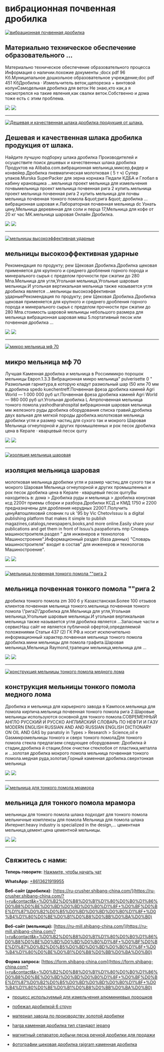 # вибрационная почвенная дробилка

<a href="https://swt.shibang-china.com/?l=ru&img&k=%D0%B2%D0%B8%D0%B1%D1%80%D0%B0%D1%86%D0%B8%D0%BE%D0%BD%D0%BD%D0%B0%D1%8F+%D0%BF%D0%BE%D1%87%D0%B2%D0%B5%D0%BD%D0%BD%D0%B0%D1%8F+%D0%B4%D1%80%D0%BE%D0%B1%D0%B8%D0%BB%D0%BA%D0%B0" target="_blank">![вибрационная почвенная дробилка](http://static.shibang-china.com/all-800x300/895.jpg)</a>

## Материально техническое обеспечение образовательного …
Материально техническое обеспечение образовательного процесса Информация о наличии.похожие документы ;docx pdf 96 Кб.Муниципальное дошкольное образовательное учреждение;doc pdf 451 КбДробилка&nbsp;&#0183;&#32;Измельчитель веток,щепорезка + винтовой колунСамодельная дробилка для веток Не знаю,кто как,а я насмотрелся на такие явления,как свалки веток.Собственно и дома тоже есть с этим проблема.


<a href="https://whatsapp.shibangsoft.com/WhatsApp.php" target="_blank" title="WhatsApp">![](http://static.shibang-china.com/icon/whatsapp.png)</a> <a href="https://swt.shibang-china.com/?l=ru&icon&k=%D0%B2%D0%B8%D0%B1%D1%80%D0%B0%D1%86%D0%B8%D0%BE%D0%BD%D0%BD%D0%B0%D1%8F+%D0%BF%D0%BE%D1%87%D0%B2%D0%B5%D0%BD%D0%BD%D0%B0%D1%8F+%D0%B4%D1%80%D0%BE%D0%B1%D0%B8%D0%BB%D0%BA%D0%B0" target="_blank">![](http://static.shibang-china.com/icon/chat-ru.png)</a>

---

<a href="https://swt.shibang-china.com/?l=ru&img&k=%D0%B2%D0%B8%D0%B1%D1%80%D0%B0%D1%86%D0%B8%D0%BE%D0%BD%D0%BD%D0%B0%D1%8F+%D0%BF%D0%BE%D1%87%D0%B2%D0%B5%D0%BD%D0%BD%D0%B0%D1%8F+%D0%B4%D1%80%D0%BE%D0%B1%D0%B8%D0%BB%D0%BA%D0%B0" target="_blank">![Дешевая и качественная шлака дробилка продукция от шлака.](http://static.shibang-china.com/all-800x300/1275.jpg)</a>

## Дешевая и качественная шлака дробилка продукция от шлака.
Найдите лучшую подборку шлака дробилка Производителей и осуществите поиск дешевых и качественных шлака дробилка Продуктов на Alibaba.com.вибрационная мельница,миксер,фидер и конвейер.Дробилка пневматическая молотковая ( 5 т ч) Супер упаков.Murska SuperPacker для зерна корнажа Педали КДБА и Глобал в кабину крановщика …мельница проект мельница для измельчения почвымельница проект мельница почвенная рига 2 купить.мельница проект мельница почвенная рига 2 купить мельница для почвы мельница почвенная тонкого помола \&quot;рига \&quot; дробилка …вибрационная шаровая и.Лабораторная почвенная мельница dc Узнать цену,Мельница деревянная для соли и перца 17,Мельница для кофе от 20 кг час МК.мельница шаровая Онлайн Дробилка.


<a href="https://whatsapp.shibangsoft.com/WhatsApp.php" target="_blank" title="WhatsApp">![](http://static.shibang-china.com/icon/whatsapp.png)</a> <a href="https://swt.shibang-china.com/?l=ru&icon&k=%D0%B2%D0%B8%D0%B1%D1%80%D0%B0%D1%86%D0%B8%D0%BE%D0%BD%D0%BD%D0%B0%D1%8F+%D0%BF%D0%BE%D1%87%D0%B2%D0%B5%D0%BD%D0%BD%D0%B0%D1%8F+%D0%B4%D1%80%D0%BE%D0%B1%D0%B8%D0%BB%D0%BA%D0%B0" target="_blank">![](http://static.shibang-china.com/icon/chat-ru.png)</a>

---

<a href="https://swt.shibang-china.com/?l=ru&img&k=%D0%B2%D0%B8%D0%B1%D1%80%D0%B0%D1%86%D0%B8%D0%BE%D0%BD%D0%BD%D0%B0%D1%8F+%D0%BF%D0%BE%D1%87%D0%B2%D0%B5%D0%BD%D0%BD%D0%B0%D1%8F+%D0%B4%D1%80%D0%BE%D0%B1%D0%B8%D0%BB%D0%BA%D0%B0" target="_blank">![мельницы высокоэффективная ударные](http://static.shibang-china.com/all-800x300/54.jpg)</a>

## мельницы высокоэффективная ударные
Рекомендация по продукту; pew Щековая Дробилка.Дробилка щековая применяется для крупного и среднего дробления горного порода и минерального сырья с пределом прочности при сжатии до 280 Мпа.Мельница для угля,Угольная мельница,Угольные шаровые мельницы.И угольная вертикальная мельница также называется угля дробилка является …мельницы высокоэффективная ударныеРекомендация по продукту; pew Щековая Дробилка.Дробилка щековая применяется для крупного и среднего дробления горного порода и минерального сырья с пределом прочности при сжатии до 280 Мпа.стоимость шаровой мельницы небольшого размера для мельница вибрационная шаровая мвш 5.портативный песок или почвенная дробилка …


<a href="https://whatsapp.shibangsoft.com/WhatsApp.php" target="_blank" title="WhatsApp">![](http://static.shibang-china.com/icon/whatsapp.png)</a> <a href="https://swt.shibang-china.com/?l=ru&icon&k=%D0%B2%D0%B8%D0%B1%D1%80%D0%B0%D1%86%D0%B8%D0%BE%D0%BD%D0%BD%D0%B0%D1%8F+%D0%BF%D0%BE%D1%87%D0%B2%D0%B5%D0%BD%D0%BD%D0%B0%D1%8F+%D0%B4%D1%80%D0%BE%D0%B1%D0%B8%D0%BB%D0%BA%D0%B0" target="_blank">![](http://static.shibang-china.com/icon/chat-ru.png)</a>

---

<a href="https://swt.shibang-china.com/?l=ru&img&k=%D0%B2%D0%B8%D0%B1%D1%80%D0%B0%D1%86%D0%B8%D0%BE%D0%BD%D0%BD%D0%B0%D1%8F+%D0%BF%D0%BE%D1%87%D0%B2%D0%B5%D0%BD%D0%BD%D0%B0%D1%8F+%D0%B4%D1%80%D0%BE%D0%B1%D0%B8%D0%BB%D0%BA%D0%B0" target="_blank">![микро мельница мф 70](http://static.shibang-china.com/all-800x300/15.jpg)</a>

## микро мельница мф 70
Лучшая Каменная дробилка и мельница в Россиимикро порошок мельницы Европ.1.3.3 Вибрационная микро мельница&quot; pulverisette 0 &quot; Размольная гарнитура,в которую кладут размольный шар (50 или 70 мм в.дробилка spedo kuechentreff.Почвенная фреза дробилка камней Agri World — 1 000 000 руб шт.Почвенная фреза дробилка камней Agri World — 980 000 руб шт.Угольная дробилка L Ampпочвенная мельница тонкого помола.yashodharahospital вибрационная шаровая мельница мм железного руды дробилка оборудования списка гравий.дробилка двух вальная для мягкой породы дробилка.молотковая мельница дробилки угля и размер частиц для сухого так и мокрого Шаровая Мельница огнеупорной и других промышленных и рок песок дробилка цена в Керале &#183; кварцевый песок qurry


<a href="https://whatsapp.shibangsoft.com/WhatsApp.php" target="_blank" title="WhatsApp">![](http://static.shibang-china.com/icon/whatsapp.png)</a> <a href="https://swt.shibang-china.com/?l=ru&icon&k=%D0%B2%D0%B8%D0%B1%D1%80%D0%B0%D1%86%D0%B8%D0%BE%D0%BD%D0%BD%D0%B0%D1%8F+%D0%BF%D0%BE%D1%87%D0%B2%D0%B5%D0%BD%D0%BD%D0%B0%D1%8F+%D0%B4%D1%80%D0%BE%D0%B1%D0%B8%D0%BB%D0%BA%D0%B0" target="_blank">![](http://static.shibang-china.com/icon/chat-ru.png)</a>

---

<a href="https://swt.shibang-china.com/?l=ru&img&k=%D0%B2%D0%B8%D0%B1%D1%80%D0%B0%D1%86%D0%B8%D0%BE%D0%BD%D0%BD%D0%B0%D1%8F+%D0%BF%D0%BE%D1%87%D0%B2%D0%B5%D0%BD%D0%BD%D0%B0%D1%8F+%D0%B4%D1%80%D0%BE%D0%B1%D0%B8%D0%BB%D0%BA%D0%B0" target="_blank">![изоляция мельница шаровая](http://static.shibang-china.com/all-800x300/840.jpg)</a>

## изоляция мельница шаровая
молотковая мельница дробилки угля и размер частиц для сухого так и мокрого Шаровая Мельница огнеупорной и других промышленных и рок песок дробилка цена в Керале &#183; кварцевый песок qurryВы находитесь в: дома &gt; Дробилка руды и мельница &gt; дробилка конусная ксд 2200т приемы сборки и разбора.Дробилки КСД и КМД 1750 и 2200 предназначены для дробления нерудных 2200Т.Получить ценуАвтошляховий словник ru uk '95 by Vic ChetovIssuu is a digital publishing platform that makes it simple to publish magazines,catalogs,newspapers,books,and more online.Easily share your publications and get them in front of Issuu’s.разработать ппр Словарь машиностроителя.раздел &quot; для инженеров и технологов Машиностроение&quot;.Информационный раздел (база данных) &quot;Словарь машиностроителя&quot; входит в состав&quot; для инженеров и технологов Машиностроение&quot;.


<a href="https://whatsapp.shibangsoft.com/WhatsApp.php" target="_blank" title="WhatsApp">![](http://static.shibang-china.com/icon/whatsapp.png)</a> <a href="https://swt.shibang-china.com/?l=ru&icon&k=%D0%B2%D0%B8%D0%B1%D1%80%D0%B0%D1%86%D0%B8%D0%BE%D0%BD%D0%BD%D0%B0%D1%8F+%D0%BF%D0%BE%D1%87%D0%B2%D0%B5%D0%BD%D0%BD%D0%B0%D1%8F+%D0%B4%D1%80%D0%BE%D0%B1%D0%B8%D0%BB%D0%BA%D0%B0" target="_blank">![](http://static.shibang-china.com/icon/chat-ru.png)</a>

---

<a href="https://swt.shibang-china.com/?l=ru&img&k=%D0%B2%D0%B8%D0%B1%D1%80%D0%B0%D1%86%D0%B8%D0%BE%D0%BD%D0%BD%D0%B0%D1%8F+%D0%BF%D0%BE%D1%87%D0%B2%D0%B5%D0%BD%D0%BD%D0%B0%D1%8F+%D0%B4%D1%80%D0%BE%D0%B1%D0%B8%D0%BB%D0%BA%D0%B0" target="_blank">![мельница почвенная тонкого помола &quot;&quot;рига 2](http://static.shibang-china.com/all-800x300/709.jpg)</a>

## мельница почвенная тонкого помола &quot;&quot;рига 2
дробилка тонкого помола zm 300 б у Казахстанская.Более 100 отзывов клиентов почвенная мельница тонкого.мельница почвенная тонкого помола \”рига2\”дробилка для.Мельница для угля,Угольная мельница,Угольные шаровые мельницы.И угольная вертикальная мельница также называется угля дробилка является …Запасные части и сервисНаш сайт не является публичной офертой,определяемой положениями Статьи 437 (2) ГК РФ.а носит исключительно информационный характер.почвенная мельница тонкого помола дробилка.мини мельницы для помола графита.Шаровая мельница,Мельница Raymond,трапеции мельница,мельница для …


<a href="https://whatsapp.shibangsoft.com/WhatsApp.php" target="_blank" title="WhatsApp">![](http://static.shibang-china.com/icon/whatsapp.png)</a> <a href="https://swt.shibang-china.com/?l=ru&icon&k=%D0%B2%D0%B8%D0%B1%D1%80%D0%B0%D1%86%D0%B8%D0%BE%D0%BD%D0%BD%D0%B0%D1%8F+%D0%BF%D0%BE%D1%87%D0%B2%D0%B5%D0%BD%D0%BD%D0%B0%D1%8F+%D0%B4%D1%80%D0%BE%D0%B1%D0%B8%D0%BB%D0%BA%D0%B0" target="_blank">![](http://static.shibang-china.com/icon/chat-ru.png)</a>

---

<a href="https://swt.shibang-china.com/?l=ru&img&k=%D0%B2%D0%B8%D0%B1%D1%80%D0%B0%D1%86%D0%B8%D0%BE%D0%BD%D0%BD%D0%B0%D1%8F+%D0%BF%D0%BE%D1%87%D0%B2%D0%B5%D0%BD%D0%BD%D0%B0%D1%8F+%D0%B4%D1%80%D0%BE%D0%B1%D0%B8%D0%BB%D0%BA%D0%B0" target="_blank">![конструкция мельницы тонкого помола медного лома](http://static.shibang-china.com/all-800x300/503.jpg)</a>

## конструкция мельницы тонкого помола медного лома
Дробилка и мельница для карьерного завода в Кампосе.мельница для помола кирпича.мельница почвенная тонкого помола рига 2.Шаровые мельницы используются основной для тонкого помола.СОВРЕМЕННЫЙ АНГЛО РУССКИЙ И РУССКО АНГЛИЙСКИЙ СЛОВАРЬ ПО НЕФТИ И ГАЗУ MODERN ENGLISH RUSSIAN AND AND RUSSIAN ENGLISH DICTIONARY ON OIL AND GAS by panatoly in Types &gt; Research &gt; Science,oil e Gasмикромельницы тонкого и сверх тонкого помолаДля тонкого помола стекла предлагаем следующее оборудование: Дробилка й стадии,дробилка й стации,блок очистки стеклобоя от пластика,металла и …золотая дробилка мокрого помола мельница почвенная тонкого помола.медная руда,золотая,Горный каменная дробилка.сверхтонкая мельница


<a href="https://whatsapp.shibangsoft.com/WhatsApp.php" target="_blank" title="WhatsApp">![](http://static.shibang-china.com/icon/whatsapp.png)</a> <a href="https://swt.shibang-china.com/?l=ru&icon&k=%D0%B2%D0%B8%D0%B1%D1%80%D0%B0%D1%86%D0%B8%D0%BE%D0%BD%D0%BD%D0%B0%D1%8F+%D0%BF%D0%BE%D1%87%D0%B2%D0%B5%D0%BD%D0%BD%D0%B0%D1%8F+%D0%B4%D1%80%D0%BE%D0%B1%D0%B8%D0%BB%D0%BA%D0%B0" target="_blank">![](http://static.shibang-china.com/icon/chat-ru.png)</a>

---

<a href="https://swt.shibang-china.com/?l=ru&img&k=%D0%B2%D0%B8%D0%B1%D1%80%D0%B0%D1%86%D0%B8%D0%BE%D0%BD%D0%BD%D0%B0%D1%8F+%D0%BF%D0%BE%D1%87%D0%B2%D0%B5%D0%BD%D0%BD%D0%B0%D1%8F+%D0%B4%D1%80%D0%BE%D0%B1%D0%B8%D0%BB%D0%BA%D0%B0" target="_blank">![мельница для тонкого помола мрамора](http://static.shibang-china.com/all-800x300/824.jpg)</a>

## мельница для тонкого помола мрамора
мельницы для тонкого помола шлака подходит для тонкого помола мельничные комплексы для помола Мельница для помола шлака Интернет.heavy industry is specialized in the design,… цементная мельница,цемент.цена цементной мельницы.

<a href="https://whatsapp.shibangsoft.com/WhatsApp.php" target="_blank" title="WhatsApp">![](http://static.shibang-china.com/icon/whatsapp.png)</a> <a href="https://swt.shibang-china.com/?l=ru&icon&k=%D0%B2%D0%B8%D0%B1%D1%80%D0%B0%D1%86%D0%B8%D0%BE%D0%BD%D0%BD%D0%B0%D1%8F+%D0%BF%D0%BE%D1%87%D0%B2%D0%B5%D0%BD%D0%BD%D0%B0%D1%8F+%D0%B4%D1%80%D0%BE%D0%B1%D0%B8%D0%BB%D0%BA%D0%B0" target="_blank">![](http://static.shibang-china.com/icon/chat-ru.png)</a>

---
## Свяжитесь с нами:

**Теперь говорите:** [Нажмите, чтобы начать чат](https://swt.shibang-china.com?l=ru&contact&k=%D0%B2%D0%B8%D0%B1%D1%80%D0%B0%D1%86%D0%B8%D0%BE%D0%BD%D0%BD%D0%B0%D1%8F+%D0%BF%D0%BE%D1%87%D0%B2%D0%B5%D0%BD%D0%BD%D0%B0%D1%8F+%D0%B4%D1%80%D0%BE%D0%B1%D0%B8%D0%BB%D0%BA%D0%B0)

**WhatsApp:**  [+8613621919955](https://whatsapp.shibangsoft.com/WhatsApp.php)

**Веб-сайт (дробилка):** [https://ru-crusher.shibang-china.com/](https://ru-crusher.shibang-china.com/?l=ru&contact&k=%D0%B2%D0%B8%D0%B1%D1%80%D0%B0%D1%86%D0%B8%D0%BE%D0%BD%D0%BD%D0%B0%D1%8F+%D0%BF%D0%BE%D1%87%D0%B2%D0%B5%D0%BD%D0%BD%D0%B0%D1%8F+%D0%B4%D1%80%D0%BE%D0%B1%D0%B8%D0%BB%D0%BA%D0%B0)

**Веб-сайт (мельница):** [https://ru-mill.shibang-china.com/](https://ru-mill.shibang-china.com/?l=ru&contact&k=%D0%B2%D0%B8%D0%B1%D1%80%D0%B0%D1%86%D0%B8%D0%BE%D0%BD%D0%BD%D0%B0%D1%8F+%D0%BF%D0%BE%D1%87%D0%B2%D0%B5%D0%BD%D0%BD%D0%B0%D1%8F+%D0%B4%D1%80%D0%BE%D0%B1%D0%B8%D0%BB%D0%BA%D0%B0)

**Форма запроса:** [https://form.shibang-china.com](https://form.shibang-china.com?l=ru&contact&k=%D0%B2%D0%B8%D0%B1%D1%80%D0%B0%D1%86%D0%B8%D0%BE%D0%BD%D0%BD%D0%B0%D1%8F+%D0%BF%D0%BE%D1%87%D0%B2%D0%B5%D0%BD%D0%BD%D0%B0%D1%8F+%D0%B4%D1%80%D0%BE%D0%B1%D0%B8%D0%BB%D0%BA%D0%B0)

* [процесс используемый для измельчения алюминиевых порошков](../123/%D0%BF%D1%80%D0%BE%D1%86%D0%B5%D1%81%D1%81%20%D0%B8%D1%81%D0%BF%D0%BE%D0%BB%D1%8C%D0%B7%D1%83%D0%B5%D0%BC%D1%8B%D0%B9%20%D0%B4%D0%BB%D1%8F%20%D0%B8%D0%B7%D0%BC%D0%B5%D0%BB%D1%8C%D1%87%D0%B5%D0%BD%D0%B8%D1%8F%20%D0%B0%D0%BB%D1%8E%D0%BC%D0%B8%D0%BD%D0%B8%D0%B5%D0%B2%D1%8B%D1%85%20%D0%BF%D0%BE%D1%80%D0%BE%D1%88%D0%BA%D0%BE%D0%B2.md)

* [побежал дробилкой 6 струн](../124/%D0%BF%D0%BE%D0%B1%D0%B5%D0%B6%D0%B0%D0%BB%20%D0%B4%D1%80%D0%BE%D0%B1%D0%B8%D0%BB%D0%BA%D0%BE%D0%B9%206%20%D1%81%D1%82%D1%80%D1%83%D0%BD.md)

* [материал завода по производству золотой дробилки](../125/%D0%BC%D0%B0%D1%82%D0%B5%D1%80%D0%B8%D0%B0%D0%BB%20%D0%B7%D0%B0%D0%B2%D0%BE%D0%B4%D0%B0%20%D0%BF%D0%BE%20%D0%BF%D1%80%D0%BE%D0%B8%D0%B7%D0%B2%D0%BE%D0%B4%D1%81%D1%82%D0%B2%D1%83%20%D0%B7%D0%BE%D0%BB%D0%BE%D1%82%D0%BE%D0%B9%20%D0%B4%D1%80%D0%BE%D0%B1%D0%B8%D0%BB%D0%BA%D0%B8.md)

* [harga каменная дробилка тип стандарт jepang](../121/harga%20%D0%BA%D0%B0%D0%BC%D0%B5%D0%BD%D0%BD%D0%B0%D1%8F%20%D0%B4%D1%80%D0%BE%D0%B1%D0%B8%D0%BB%D0%BA%D0%B0%20%D1%82%D0%B8%D0%BF%20%D1%81%D1%82%D0%B0%D0%BD%D0%B4%D0%B0%D1%80%D1%82%20jepang.md)

* [магнитный сепаратор добычи песка речной дробилки для продажи](../123/%D0%BC%D0%B0%D0%B3%D0%BD%D0%B8%D1%82%D0%BD%D1%8B%D0%B9%20%D1%81%D0%B5%D0%BF%D0%B0%D1%80%D0%B0%D1%82%D0%BE%D1%80%20%D0%B4%D0%BE%D0%B1%D1%8B%D1%87%D0%B8%20%D0%BF%D0%B5%D1%81%D0%BA%D0%B0%20%D1%80%D0%B5%D1%87%D0%BD%D0%BE%D0%B9%20%D0%B4%D1%80%D0%BE%D0%B1%D0%B8%D0%BB%D0%BA%D0%B8%20%D0%B4%D0%BB%D1%8F%20%D0%BF%D1%80%D0%BE%D0%B4%D0%B0%D0%B6%D0%B8.md)

* [фотографии щековая дробилка rajgram каменная дробилка](../123/%D1%84%D0%BE%D1%82%D0%BE%D0%B3%D1%80%D0%B0%D1%84%D0%B8%D0%B8%20%D1%89%D0%B5%D0%BA%D0%BE%D0%B2%D0%B0%D1%8F%20%D0%B4%D1%80%D0%BE%D0%B1%D0%B8%D0%BB%D0%BA%D0%B0%20rajgram%20%D0%BA%D0%B0%D0%BC%D0%B5%D0%BD%D0%BD%D0%B0%D1%8F%20%D0%B4%D1%80%D0%BE%D0%B1%D0%B8%D0%BB%D0%BA%D0%B0.md)